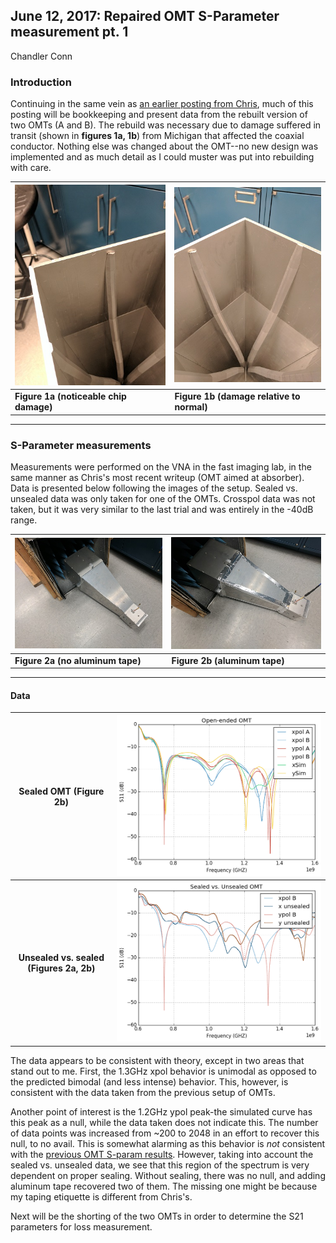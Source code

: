 ## June 12, 2017: Repaired OMT S-Parameter measurement pt. 1
Chandler Conn

### Introduction
Continuing in the same vein as [an earlier posting from Chris](../20170321_new_omt/index.md "Click me! :)"), much of this posting will be bookkeeping and present data from the rebuilt version of two OMTs (A and B). The rebuild was necessary due to damage suffered in transit (shown in **figures 1a, 1b**) from Michigan that affected the coaxial conductor. Nothing else was changed about the OMT--no new design was implemented and as much detail as I could muster was put into rebuilding with care.

| ![alt-text](../20170612_Repaired_OMT/IMG_20170609_154321.jpg "ouch!")|![alt-text](../20170612_Repaired_OMT/IMG_20170609_154324.jpg "not so bad!") |
|:---|:---|
| **Figure 1a (noticeable chip damage)** | **Figure 1b (damage relative to normal)**|

---

### S-Parameter measurements
Measurements were performed on the VNA in the fast imaging lab, in the same manner as Chris's most recent writeup (OMT aimed at absorber). Data is presented below following the images of the setup. Sealed vs. unsealed data was only taken for one of the OMTs. Crosspol data was not taken, but it was very similar to the last trial and was entirely in the -40dB range.

|![alt-text](../20170612_Repaired_OMT/IMG_20170609_160131.jpg "No tape") | ![alt-text](../20170612_Repaired_OMT/IMG_20170609_161634.jpg "Tape")|
|:----|:----|
|**Figure 2a (no aluminum tape)** | **Figure 2b (aluminum tape)**|

--------

#### Data
| Sealed OMT (Figure 2b) | ![alt-text](../20170612_Repaired_OMT/OMT_S11.png "Taped") |
|:---:|:---:|
|**Unsealed vs. sealed (Figures 2a, 2b)**| ![alt-text](../20170612_Repaired_OMT/OMT_unsealed.png)|


The data appears to be consistent with theory, except in two areas that stand out to me. First, the 1.3GHz xpol behavior is unimodal as opposed to the predicted bimodal (and less intense) behavior. This, however, is consistent with the data taken from the previous setup of OMTs.

Another point of interest is the 1.2GHz ypol peak-the simulated curve has this peak as a null, while the data taken does not indicate this. The number of data points was increased from ~200 to 2048 in an effort to recover this null, to no avail. This is somewhat alarming as this behavior is *not* consistent with the [previous OMT S-param results](../20170321_new_omt/index.md "Click me! :)"). However, taking into account the sealed vs. unsealed data, we see that this region of the spectrum is very dependent on proper sealing. Without sealing, there was no null, and adding aluminum tape recovered two of them. The missing one might be because my taping etiquette is different from Chris's.

Next will be the shorting of the two OMTs in order to determine the S21 parameters for loss measurement.
